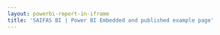 ```yaml
---
layout: powerbi-report-in-iframe
title: 'SAIFAS BI | Power BI Embedded and published example page'
---
```


